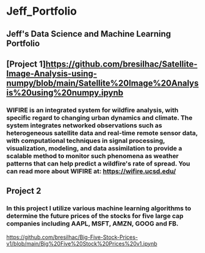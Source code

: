 # Jeff_Portfolio
## Jeff's Data Science and Machine Learning Portfolio

## [Project 1]https://github.com/bresilhac/Satellite-Image-Analysis-using-numpy/blob/main/Satellite%20Image%20Analysis%20using%20numpy.ipynb

### WIFIRE is an integrated system for wildfire analysis, with specific regard to changing urban dynamics and climate. The system integrates networked observations such as heterogeneous satellite data and real-time remote sensor data, with computational techniques in signal processing, visualization, modeling, and data assimilation to provide a scalable method to monitor such phenomena as weather patterns that can help predict a wildfire's rate of spread. You can read more about WIFIRE at: https://wifire.ucsd.edu/


## Project 2
### In this project I utilize various machine learning algorithms to determine the future prices of the stocks for five large cap companies including AAPL, MSFT, AMZN, GOOG and FB. 


https://github.com/bresilhac/Big-Five-Stock-Prices-v1/blob/main/Big%20Five%20Stock%20Prices%20v1.ipynb
